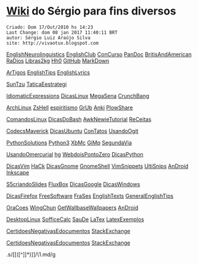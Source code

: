 # [Wiki](Wiki.md) do Sérgio para fins diversos

    Criado: Dom 17/Out/2010 hs 14:23
    Last Change: dom 08 jan 2017 11:40:11 BRT
    autor: Sérgio Luiz Araújo Silva
    site: http://vivaotux.blogspot.com

 [EnglishNeurolinguistics](EnglishNeurolinguistics.md) [EnglishClub](EnglishClub.md) [ConCurso](ConCurso.md) [PanDoc](PanDoc.md)
 [BritisAndAmerican](BritisAndAmerican.md) [RaDios](RaDios.md)  [Libras2kg](Libras2kg.md) [Hh0](Hh0.md)  [GitHub](GitHub.md) [MarkDown](MarkDown.md)

 [ArTigos](ArTigos.md) [EnglishTips](EnglishTips.md) [EnglishLyrics](EnglishLyrics.md)

 [SunTzu](SunTzu.md) [TaticaEestrategi](TaticaEestrategi.md)

 [IdiomaticExpressions](IdiomaticExpressions.md) [DicasLinux](DicasLinux.md) [MegaSena](MegaSena.md) [CrunchBang](CrunchBang.md)

 [ArchLinux](ArchLinux.md)  [ZsHell](ZsHell.md)  [espiritismo](espiritismo.md) [GrUb](GrUb.md) [Anki](Anki.md) [PlowShare](PlowShare.md)

 [ComandosLinux](ComandosLinux.md) [DicasDoBash](DicasDoBash.md) [AwkNewieTutorial](AwkNewieTutorial.md) [ReCeitas](ReCeitas.md)

 [CodecsMaverick](CodecsMaverick) [DicasUbuntu](DicasUbuntu.md) [ConTatos](ConTatos.md) [UsandoOgit](UsandoOgit.md)

 [PythonSolutions](PythonSolutions.md)  [Python3](Python3.md) [XbMc](XbMc.md) [GiMp](GiMp.md) [SegundaVia](SegundaVia.md)

 [UsandoOmercurial](UsandoOmercurial.md) [hg](hg.md) [WebdoisPontoZero](WebdoisPontoZero.md) [DicasPython](DicasPython.md)

 [DicasVim](DicasVim.md) [HaCk](HaCk.md) [DicasGnome](DicasGnome.md) [GnomeShell](GnomeShell.md) [VimSnippets](VimSnippets.md) [UltiSnips](UltiSnips.md) [AnDroid](AnDroid.md) [Inkscape](Inkscape.md)

 [S5criandoSlides](S5criandoSlides) [FluxBox](FluxBox) [DicasGoogle](DicasGoogle.md) [DicasWindows](DicasWindows.md)

 [DicasFirefox](DicasFirefox.md) [FreeSoftware](FreeSoftware) [FraSes](FraSes.md) [EnglishTexts](EnglishTexts.md) [GeneralEnglishTips](GeneralEnglishTips.md)

 [OraCoes](OraCoes) [WingChun](WingChun.md) [GetWallbaseWallpapers](GetWallbaseWallpapers.md) [AnDroid](AnDroid.md)

 [DesktopLinux](DesktopLinux.md) [SofficeCalc](SofficeCalc.md) [SauDe](SauDe.md) [LaTex](LaTex.md) [LatexExemplos](LatexExemplos.md)

[CertidoesNegativasEdocumentos](CertidoesNegativasEdocumentos.md) [StackExchange](StackExchange.md)

[CertidoesNegativasEdocumentos](CertidoesNegativasEdocumentos.md) [StackExchange](StackExchange.md)

.s/\[\[\([^]]*\)\]\]/\1.md/g

